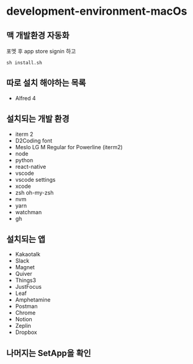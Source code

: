 # development-environment-macOs

## 맥 개발환경 자동화

포멧 후 app store signin 하고

```
sh install.sh
```

## 따로 설치 해야하는 목록
- Alfred 4

## 설치되는 개발 환경

- iterm 2
- D2Coding font
- Meslo LG M Regular for Powerline (iterm2)
- node
- python
- react-native
- vscode
- vscode settings
- xcode
- zsh oh-my-zsh
- nvm
- yarn
- watchman
- gh

## 설치되는 앱

- Kakaotalk
- Slack
- Magnet
- Quiver
- Things3
- JustFocus
- Leaf
- Amphetamine
- Postman
- Chrome
- Notion
- Zeplin
- Dropbox

## 나머지는 SetApp을 확인
